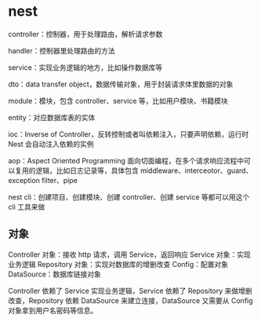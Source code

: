 # nest

controller：控制器，用于处理路由，解析请求参数

handler：控制器里处理路由的方法

service：实现业务逻辑的地方，比如操作数据库等

dto：data transfer object，数据传输对象，用于封装请求体里数据的对象

module：模块，包含 controller、service 等，比如用户模块、书籍模块

entity：对应数据库表的实体

ioc：Inverse of Controller，反转控制或者叫依赖注入，只要声明依赖，运行时 Nest 会自动注入依赖的实例

aop：Aspect Oriented Programming 面向切面编程，在多个请求响应流程中可以复用的逻辑，比如日志记录等，具体包含 middleware、interceotor、guard、exception filter、pipe

nest cli：创建项目、创建模块、创建 controller、创建 service 等都可以用这个 cli 工具来做

## 对象

Controller 对象：接收 http 请求，调用 Service，返回响应
Service 对象：实现业务逻辑
Repository 对象：实现对数据库的增删改查
Config：配置对象
DataSource：数据库链接对象

Controller 依赖了 Service 实现业务逻辑，Service 依赖了 Repository 来做增删改查，Repository 依赖 DataSource 来建立连接，DataSource 又需要从 Config 对象拿到用户名密码等信息。

